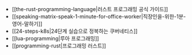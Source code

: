 - [[the-rust-programming-language|러스트 프로그래밍 공식 가이드]]
- [[speaking-matrix-speak-1-minute-for-office-worker|직장인을-위한-1분-영어-말하기]]
- [[24-steps-k8s|24단계 실습으로 정복하는 쿠버네티스]]
- [[lua-programming|루아 프로그래밍]]
- [[programming-rust|프로그래밍 러스트]]


